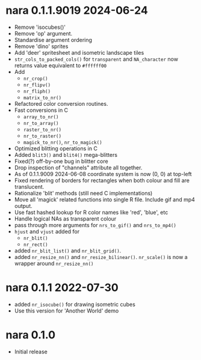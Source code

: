 
# nara 0.1.1.9019 2024-06-24

* Remove 'isocubes()'
* Remove 'op' argument. 
* Standardise argument ordering
* Remove 'dino' sprites
* Add 'deer' spritesheet and isometric landscape tiles
* `str_cols_to_packed_cols()` for `transparent` and `NA_character` now returns value
  equivalent to `#ffffff00`
* Add
    * `nr_crop()`
    * `nr_flipv()`
    * `nr_fliph()`
    * `matrix_to_nr()`
* Refactored color conversion routines. 
* Fast conversions in C
    * `array_to_nr()`
    * `nr_to_array()`
    * `raster_to_nr()`
    * `nr_to_raster()`
    * `magick_to_nr()`, `nr_to_magick()`
* Optimized blitting operations in C
* Added `blit3()` and `blit4()` mega-blitters
* Fixed(?) off-by-one bug in blitter core
* Drop inspection of "channels" attribute all together.
* As of 0.1.1.9009 2024-06-08 coordinate system is now (0, 0) at top-left
* Fixed rendering of borders for rectangles when both colour and fill are 
  translucent.
* Rationalize 'blit' methods (still need C implementations)
* Move all 'magick' related functions into single R file.  Include gif and mp4 output.
* Use fast hashed lookup for R color names like 'red', 'blue', etc
* Handle logical NAs as transparent colour
* pass through more arguments for `nrs_to_gif()` and `nrs_to_mp4()`
* `hjust` and `vjust` added for 
    * `nr_blit()`
    * `nr_rect()`
* added `nr_blit_list()` and `nr_blit_grid()`.
* added `nr_resize_nn()` and `nr_resize_bilinear()`. `nr_scale()` is now a wrapper around `nr_resize_nn()`

# nara 0.1.1 2022-07-30

* added `nr_isocube()` for drawing isometric cubes
* Use this version for 'Another World' demo

# nara 0.1.0

* Initial release
